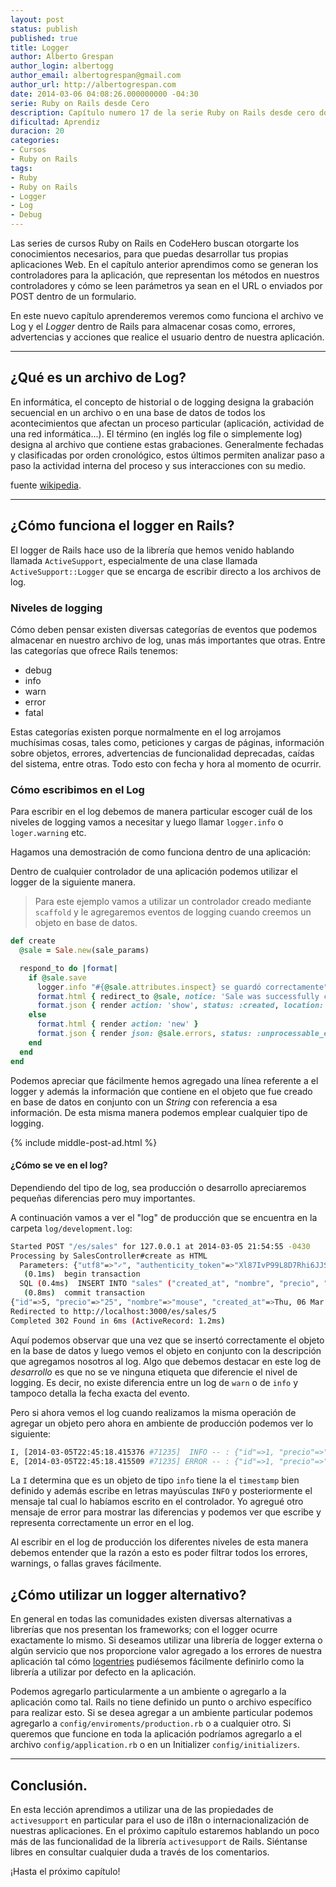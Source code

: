 ```yaml
---
layout: post
status: publish
published: true
title: Logger
author: Alberto Grespan
author_login: albertogg
author_email: albertogrespan@gmail.com
author_url: http://albertogrespan.com
date: 2014-03-06 04:08:26.000000000 -04:30
serie: Ruby on Rails desde Cero
description: Capítulo numero 17 de la serie Ruby on Rails desde cero donde aprendemos a utilizar el log de y hablamos como lo podemos utilizar el logger de activesupport
dificultad: Aprendiz
duracion: 20
categories:
- Cursos
- Ruby on Rails
tags:
- Ruby
- Ruby on Rails
- Logger
- Log
- Debug
---
```

Las series de cursos Ruby on Rails en CodeHero buscan otorgarte los conocimientos necesarios, para que puedas desarrollar tus propias aplicaciones Web. En el capítulo anterior aprendimos como se generan los controladores para la aplicación, que representan los métodos en nuestros controladores y cómo se leen parámetros ya sean en el URL o enviados por POST dentro de un formulario.

En este nuevo capítulo aprenderemos veremos como funciona el archivo ve Log y el *Logger* dentro de Rails para almacenar cosas como, errores, advertencias y acciones que realice el usuario dentro de nuestra aplicación.

* * *

## ¿Qué es un archivo de Log?

En informática, el concepto de historial o de logging designa la grabación secuencial en un archivo o en una base de datos de todos los acontecimientos que afectan un proceso particular (aplicación, actividad de una red informática...). El término (en inglés log file o simplemente log) designa al archivo que contiene estas grabaciones. Generalmente fechadas y clasificadas por orden cronológico, estos últimos permiten analizar paso a paso la actividad interna del proceso y sus interacciones con su medio.

fuente [wikipedia](http://es.wikipedia.org/wiki/Historial).

* * *

## ¿Cómo funciona el logger en Rails?

El logger de Rails hace uso de la librería que hemos venido hablando llamada `ActiveSupport`, especialmente de una clase llamada `ActiveSupport::Logger` que se encarga de escribir directo a los archivos de log.

### Niveles de logging

Cómo deben pensar existen diversas categorías de eventos que podemos almacenar en nuestro archivo de log, unas más importantes que otras. Entre las categorías que ofrece Rails tenemos:

- debug
- info
- warn
- error
- fatal

Estas categorías existen porque normalmente en el log arrojamos muchísimas cosas, tales como, peticiones y cargas de páginas, información sobre objetos, errores, advertencias de funcionalidad deprecadas, caídas del sistema, entre otras. Todo esto con fecha y hora al momento de ocurrir.

### Cómo escribimos en el Log

Para escribir en el log debemos de manera particular escoger cuál de los niveles de logging vamos a necesitar y luego llamar `logger.info` o `loger.warning` etc.

Hagamos una demostración de como funciona dentro de una aplicación:

Dentro de cualquier controlador de una aplicación podemos utilizar el logger de la siguiente manera.

> Para este ejemplo vamos a utilizar un controlador creado mediante `scaffold` y le agregaremos eventos de logging cuando creemos un objeto en base de datos.

```ruby
def create
  @sale = Sale.new(sale_params)

  respond_to do |format|
    if @sale.save
      logger.info "#{@sale.attributes.inspect} se guardó correctamente"
      format.html { redirect_to @sale, notice: 'Sale was successfully created.' }
      format.json { render action: 'show', status: :created, location: @sale }
    else
      format.html { render action: 'new' }
      format.json { render json: @sale.errors, status: :unprocessable_entity }
    end
  end
end
```

Podemos apreciar que fácilmente hemos agregado una línea referente a el logger y además la información que contiene en el objeto que fue creado en base de datos en conjunto con un *String* con referencia a esa información. De esta misma manera podemos emplear cualquier tipo de logging.

{% include middle-post-ad.html %}

#### ¿Cómo se ve en el log?

Dependiendo del tipo de log, sea producción o desarrollo apreciaremos pequeñas diferencias pero muy importantes.

A continuación vamos a ver el "log" de producción que se encuentra en la carpeta `log/development.log`:

```sh
Started POST "/es/sales" for 127.0.0.1 at 2014-03-05 21:54:55 -0430
Processing by SalesController#create as HTML
  Parameters: {"utf8"=>"✓", "authenticity_token"=>"Xl87IvP99L8D7Rhi6JJS/AHokCOvEKMalxx6vShcs40=", "sale"=>{"precio"=>"25", "nombre"=>"mouse"}, "commit"=>"Create Sale", "locale"=>"es"}
   (0.1ms)  begin transaction
  SQL (0.4ms)  INSERT INTO "sales" ("created_at", "nombre", "precio", "updated_at") VALUES (?, ?, ?, ?)  [["created_at", Thu, 06 Mar 2014 02:24:55 UTC +00:00], ["nombre", "mouse"], ["precio", "25"], ["updated_at", Thu, 06 Mar 2014 02:24:55 UTC +00:00]]
   (0.8ms)  commit transaction
{"id"=>5, "precio"=>"25", "nombre"=>"mouse", "created_at"=>Thu, 06 Mar 2014 02:24:55 UTC +00:00, "updated_at"=>Thu, 06 Mar 2014 02:24:55 UTC +00:00} se guardó correctamente
Redirected to http://localhost:3000/es/sales/5
Completed 302 Found in 6ms (ActiveRecord: 1.2ms)
```

Aquí podemos observar que una vez que se insertó correctamente el objeto en la base de datos y luego vemos el objeto en conjunto con la descripción que agregamos nosotros al log. Algo que debemos destacar en este log de *desarrollo* es que no se ve ninguna etiqueta que diferencie el nivel de logging. Es decir, no existe diferencia entre un log de `warn` o de `info` y tampoco detalla la fecha exacta del evento.

Pero si ahora vemos el log cuando realizamos la misma operación de agregar un objeto pero ahora en ambiente de producción podemos ver lo siguiente:

```sh
I, [2014-03-05T22:45:18.415376 #71235]  INFO -- : {"id"=>1, "precio"=>"40", "nombre"=>"hola", "created_at"=>Thu, 06 Mar 2014 03:15:18 UTC +00:00, "updated_at"=>Thu, 06 Mar 2014 03:15:18 UTC +00:00} se guardó correctamente
E, [2014-03-05T22:45:18.415509 #71235] ERROR -- : {"id"=>1, "precio"=>"40", "nombre"=>"hola", "created_at"=>Thu, 06 Mar 2014 03:15:18 UTC +00:00, "updated_at"=>Thu, 06 Mar 2014 03:15:18 UTC +00:00} se guardó el error en el log
```

La `I` determina que es un objeto de tipo `info` tiene la el `timestamp` bien definido y además escribe en letras mayúsculas `INFO` y posteriormente el mensaje tal cual lo habíamos escrito en el controlador. Yo agregué otro mensaje de error para mostrar las diferencias y podemos ver que escribe y representa correctamente un error en el log.

Al escribir en el log de producción los diferentes niveles de esta manera debemos entender que la razón a esto es poder filtrar todos los errores, warnings, o fallas graves fácilmente.

## ¿Cómo utilizar un logger alternativo?

En general en todas las comunidades existen diversas alternativas a librerías que nos presentan los frameworks; con el logger ocurre exactamente lo mismo. Si deseamos utilizar una librería de logger externa o algún servicio que nos proporcione valor agregado a los errores de nuestra aplicación tal cómo [logentries](https://logentries.com/doc/ruby/) pudiésemos fácilmente definirlo como la librería a utilizar por defecto en la aplicación.

Podemos agregarlo particularmente a un ambiente o agregarlo a la aplicación como tal. Rails no tiene definido un punto o archivo específico para realizar esto. Si se desea agregar a un ambiente particular podemos agregarlo a `config/enviroments/production.rb` o a cualquier otro. Si queremos que funcione en toda la aplicación podríamos agregarlo a el archivo `config/application.rb` o en un Initializer `config/initializers`.

* * *

## Conclusión.

En esta lección aprendimos a utilizar una de las propiedades de `activesupport` en particular para el uso de i18n o internacionalización de nuestras aplicaciones. En el próximo capítulo estaremos hablando un poco más de las funcionalidad de la librería `activesupport` de Rails. Siéntanse libres en consultar cualquier duda a través de los comentarios.

¡Hasta el próximo capítulo!
